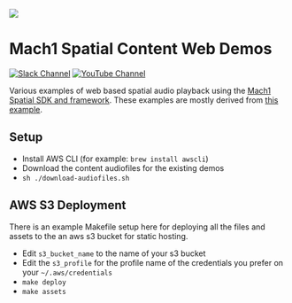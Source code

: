 <a href="http://dev.mach1.tech"><img src="https://mach1-public.s3.amazonaws.com/assets/logo_big_b_l.png"></a>

# Mach1 Spatial Content Web Demos
[![Slack Channel](https://img.shields.io/badge/Slack-Join-purple)](https://join.slack.com/t/spatialaudio/shared_invite/enQtNjk0ODE4NjQ4NjExLWQ5YWUyNWQ4NWEwMDEwZmJiNmI5MzBhYjM3OTE3NTYxYzdjZDE2YTlhZDI4OGY0ZjdkNmM1NzgxNjI5OGU4ZWE)
[![YouTube Channel](https://img.shields.io/badge/YouTube-Subscribe-red)](https://www.youtube.com/channel/UCqoFv8OnTYjkwjHeo6JDUFg)

Various examples of web based spatial audio playback using the [Mach1 Spatial SDK and framework](https://github.com/Mach1Studios/m1-sdk). These examples are mostly derived from [this example](https://github.com/Mach1Studios/m1-web-spatialaudioplayer).

## Setup
- Install AWS CLI (for example: `brew install awscli`)
- Download the content audiofiles for the existing demos
- `sh ./download-audiofiles.sh`

## AWS S3 Deployment
There is an example Makefile setup here for deploying all the files and assets to the an aws s3 bucket for static hosting.

- Edit `s3_bucket_name` to the name of your s3 bucket
- Edit the `s3_profile` for the profile name of the credentials you prefer on your `~/.aws/credentials`
- `make deploy`
- `make assets`